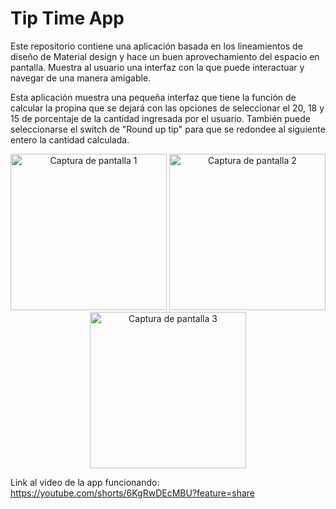 # Tip Time App
Este repositorio contiene una aplicación basada en los lineamientos de diseño de Material design y hace un buen aprovechamiento del espacio en pantalla. Muestra al usuario una interfaz con la que puede interactuar y navegar de una manera amigable.

Esta aplicación muestra una pequeña interfaz que tiene la función de calcular la propina que se dejará con las opciones de seleccionar el 20, 18 y 15 de porcentaje de la cantidad ingresada por el usuario. También puede seleccionarse el switch de "Round up tip" para que se redondee al siguiente entero la cantidad calculada.

<p align="center">
  <img src="https://user-images.githubusercontent.com/84098358/226085243-76127e47-e97f-4e37-965a-3b22dfb59e5a.png" alt="Captura de pantalla 1" width="250" />
  <img src="https://user-images.githubusercontent.com/84098358/226085257-f397b019-5268-4a8b-808b-2728b78416f6.png" alt="Captura de pantalla 2" width="250" /> 
  <img src="https://user-images.githubusercontent.com/84098358/226085271-34d3f5cd-defc-4c4e-8668-21471e5f9c01.png" alt="Captura de pantalla 3" width="250" />
</p>






Link al video de la app funcionando: https://youtube.com/shorts/6KgRwDEcMBU?feature=share
